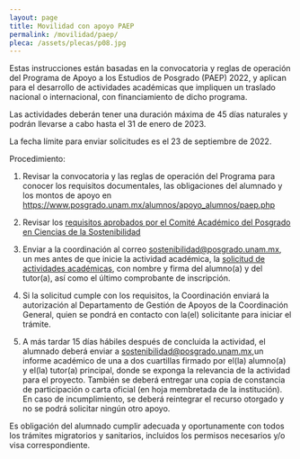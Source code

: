 ```yaml
---
layout: page
title: Movilidad con apoyo PAEP
permalink: /movilidad/paep/
pleca: /assets/plecas/p08.jpg
---
```


Estas instrucciones están basadas en la convocatoria y reglas de operación del Programa de Apoyo a los 
Estudios de Posgrado (PAEP) 2022, y aplican para el desarrollo de actividades académicas que impliquen un 
traslado nacional o internacional, con financiamiento de dicho programa. 

Las actividades deberán tener una duración máxima de 45 días naturales y podrán llevarse a cabo 
hasta el 31 de enero de 2023.

La fecha límite para enviar solicitudes es el 23 de septiembre de 2022.

Procedimiento:

 1.	Revisar la convocatoria y las reglas de operación del Programa para conocer los requisitos documentales, 
  	las obligaciones del alumnado y los montos de apoyo en 
  	<https://www.posgrado.unam.mx/alumnos/apoyo_alumnos/paep.php>
   
 2.	Revisar los [requisitos aprobados por el Comité Académico del Posgrado en 
 Ciencias de la Sostenibilidad](/assets/docs/lineamientos_PAEP_2022.pdf)   

 3.	Enviar a la coordinación al correo <sostenibilidad@posgrado.unam.mx>, un mes antes de que inicie 
 la actividad académica, la [solicitud de actividades académicas](/assets/formatos/solicitud_actividades_academicas_PAEP_2022.xls), con nombre y firma del alumno(a) y del tutor(a), así como el último comprobante de inscripción.

 3.	Si la solicitud cumple con los requisitos, la Coordinación enviará la autorización al Departamento de Gestión de Apoyos de la Coordinación General, quien se pondrá en contacto con la(el) solicitante para 
 iniciar el trámite. 

 4.	A más tardar 15 días hábiles después de concluida la actividad, el alumnado deberá enviar 
 a <sostenibilidad@posgrado.unam.mx>,un informe académico de una a dos cuartillas firmado por 
 el(la) alumno(a) y el(la) tutor(a) principal, donde se exponga la relevancia de la actividad para 
 el proyecto. También se deberá entregar una copia de constancia de participación o carta oficial 
 (en hoja membretada de la institución). En caso de incumplimiento, se deberá reintegrar el recurso 
 otorgado y no se podrá solicitar ningún otro apoyo. 

Es obligación del alumnado cumplir adecuada y oportunamente con todos los trámites migratorios y 
sanitarios, incluidos los permisos necesarios y/o visa correspondiente.
